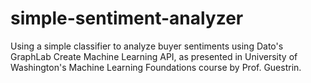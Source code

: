 # simple-sentiment-analyzer
Using a simple classifier to analyze buyer sentiments using Dato's GraphLab Create Machine Learning API, as presented in University of Washington's Machine Learning Foundations course by Prof. Guestrin.
